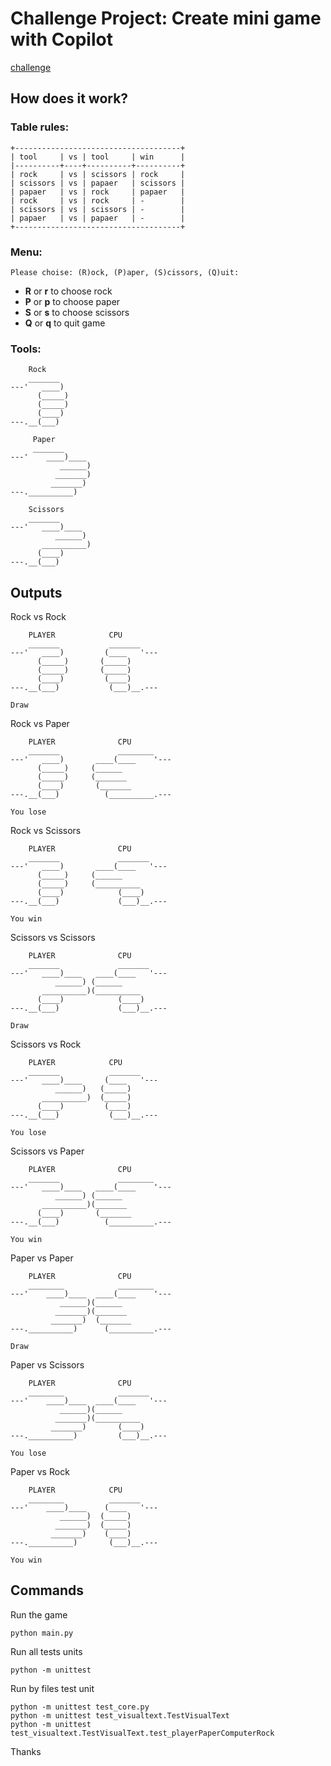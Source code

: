 # Challenge Project: Create mini game with Copilot

[challenge](https://learn.microsoft.com/pt-br/training/modules/challenge-project-create-mini-game-with-copilot/)

## How does it work?
### Table rules:
```
+-------------------------------------+
| tool     | vs | tool     | win      |
|----------+----+----------+----------+
| rock     | vs | scissors | rock     |
| scissors | vs | papaer   | scissors |
| papaer   | vs | rock     | papaer   |
| rock     | vs | rock     | -        |
| scissors | vs | scissors | -        |
| papaer   | vs | papaer   | -        |
+-------------------------------------+

```

### Menu:
`Please choise: (R)ock, (P)aper, (S)cissors, (Q)uit:`
- **R** or **r** to choose rock
- **P** or **p** to choose paper
- **S** or **s** to choose scissors
- **Q** or **q** to quit game

### Tools:
```
    Rock
    _______
---'   ____)
      (_____)
      (_____)
      (____)
---.__(___)
```

```
     Paper
     _______
---'    ____)____
           ______)
          _______)
         _______)
---.__________)
```
```
    Scissors
    _______
---'   ____)____
          ______)
       __________)
      (____)
---.__(___)
```

## Outputs
Rock vs Rock
```
    PLAYER            CPU           
    _______           _______       
---'   ____)         (____   '---   
      (_____)       (_____)         
      (_____)       (_____)         
      (____)         (____)         
---.__(___)           (___)__.---   

Draw
```
Rock vs Paper
```
    PLAYER              CPU         
    _______             ________    
---'   ____)       ____(____    '---
      (_____)     (______           
      (_____)     (_______          
      (____)       (_______         
---.__(___)          (__________.---

You lose
```
Rock vs Scissors
```
    PLAYER              CPU         
    _______             _______     
---'   ____)       ____(____   '--- 
      (_____)     (______           
      (_____)     (__________       
      (____)            (____)      
---.__(___)             (___)__.--- 

You win
```
Scissors vs Scissors
```
    PLAYER              CPU         
    _______             _______     
---'   ____)____   ____(____   '--- 
          ______) (______           
       __________)(__________       
      (____)            (____)      
---.__(___)             (___)__.--- 

Draw
```
Scissors vs Rock
```
    PLAYER            CPU           
    _______           _______       
---'   ____)____     (____   '---   
          ______)   (_____)         
       __________)  (_____)         
      (____)         (____)         
---.__(___)           (___)__.---   

You lose
```
Scissors vs Paper
```
    PLAYER              CPU         
    _______             ________    
---'   ____)____   ____(____    '---
          ______) (______           
       __________)(_______          
      (____)       (_______         
---.__(___)          (__________.---

You win
```
Paper vs Paper
```
    PLAYER              CPU         
    ________            ________    
---'    ____)____  ____(____    '---
           ______)(______           
          _______)(_______          
         _______)  (_______         
---.__________)      (__________.---

Draw
```
Paper vs Scissors
```
    PLAYER              CPU         
    ________            _______     
---'    ____)____  ____(____   '--- 
           ______)(______           
          _______)(__________       
         _______)       (____)      
---.__________)         (___)__.--- 

You lose
```
Paper vs Rock
```
    PLAYER            CPU           
    ________          _______       
---'    ____)____    (____   '---   
           ______)  (_____)         
          _______)  (_____)         
         _______)    (____)         
---.__________)       (___)__.---   

You win
```

## Commands
Run the game
```shell
python main.py
```

Run all tests units
```shell
python -m unittest
```

Run by files test unit
```shell
python -m unittest test_core.py
python -m unittest test_visualtext.TestVisualText
python -m unittest test_visualtext.TestVisualText.test_playerPaperComputerRock
```

Thanks
